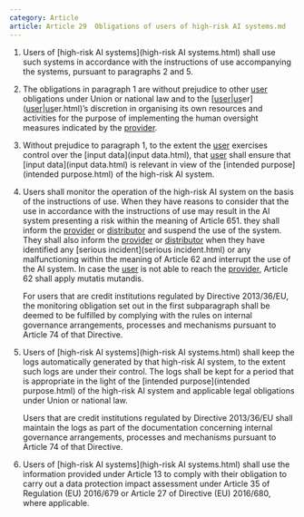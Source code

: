 ```yaml
---
category: Article
article: Article 29  Obligations of users of high-risk AI systems.md
---
```


1. Users of [high-risk AI systems](high-risk AI systems.html) shall use such systems in accordance with the instructions of use accompanying the systems, pursuant to paragraphs 2 and 5.

2. The obligations in paragraph 1 are without prejudice to other [user](user.html) obligations under Union or national law and to the [[user]([[user.html)|[us](us.html)er]([user]([[user.html)|[us](us.html)er.html)’s discretion in organising its own resources and activities for the purpose of implementing the human oversight measures indicated by the [provider](provider.html).

3. Without prejudice to paragraph 1, to the extent the [user](user.html) exercises control over the [input data](input data.html), that [user](user.html) shall ensure that [input data](input data.html) is relevant in view of the [intended purpose](intended purpose.html) of the high-risk AI system.

4. Users shall monitor the operation of the high-risk AI system on the basis of the instructions of use. When they have reasons to consider that the use in accordance with the instructions of use may result in the AI system presenting a risk within the meaning of Article 651.  they shall inform the [provider](provider.html) or [distributor](distributor.html) and suspend the use of the system. They shall also inform the [provider](provider.html) or [distributor](distributor.html) when they have identified any [serious incident](serious incident.html) or any malfunctioning within the meaning of Article 62 and interrupt the use of the AI system. In case the [user](user.html) is not able to reach the [provider](provider.html), Article 62 shall apply mutatis mutandis.

	For users that are credit institutions regulated by Directive 2013/36/EU, the monitoring obligation set out in the first subparagraph shall be deemed to be fulfilled by complying with the rules on internal governance arrangements, processes and mechanisms pursuant to Article 74 of that Directive.

5. Users of [high-risk AI systems](high-risk AI systems.html) shall keep the logs automatically generated by that high-risk AI system, to the extent such logs are under their control. The logs shall be kept for a period that is appropriate in the light of the [intended purpose](intended purpose.html) of the high-risk AI system and applicable legal obligations under Union or national law.

	Users that are credit institutions regulated by Directive 2013/36/EU shall maintain the logs as part of the documentation concerning internal governance arrangements, processes and mechanisms pursuant to Article 74 of that Directive.

6. Users of [high-risk AI systems](high-risk AI systems.html) shall use the information provided under Article 13 to comply with their obligation to carry out a data protection impact assessment under Article 35 of Regulation (EU) 2016/679 or Article 27 of Directive (EU) 2016/680, where applicable.